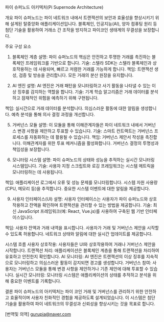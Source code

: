 
파이 슈퍼노드 아키텍처(Pi Supernode Architecture)

개요
파이 슈퍼노드는 파이 네트워크 내에서 트랜잭션의 보안과 효율성을 향상시키기 위해 설계된 탈중앙화 애플리케이션입니다. 
블록체인, 인공지능(AI), 양자 컴퓨팅 원리 등 첨단 기술을 활용하여 거래소 간 조작을 방지하고 파이코인 생태계의 무결성을 보장합니다.

주요 구성 요소

1. 블록체인 계층
설명: 파이 슈퍼노드의 핵심은 안전하고 투명한 거래를 촉진하는 블록체인 프레임워크를 기반으로 합니다.
기술: 스텔라 SDK는 스텔라 블록체인과 상호작용하는 데 사용되며, 빠르고 저렴한 거래를 가능하게 합니다.
책임:
트랜잭션 생성, 검증 및 방송을 관리합니다.
모든 거래의 분산 원장을 유지합니다.

3. AI 엔진 
설명: AI 엔진은 거래 패턴을 모니터링하고 사기 활동을 나타낼 수 있는 이상 징후를 감지하는 역할을 합니다.
기술: 기계 학습 알고리즘은 거래 데이터를 분석하고 잠재적인 위험을 예측하기 위해 구현됩니다.

책임:
실시간으로 거래 데이터를 분석합니다.
의심스러운 활동에 대한 알림을 생성합니다.
예측 분석을 통해 의사 결정 과정을 개선합니다.

5. 거버넌스 모듈
설명: 이 모듈을 통해 이해관계자들은 파이 네트워크 내에서 거버넌스 변경 사항을 제안하고 투표할 수 있습니다.
기술: 스마트 컨트랙트는 거버넌스 프로세스를 자동화하는 데 활용될 수 있습니다.
책임:
거버넌스 제안서 작성을 촉진합니다.
이해관계자를 위한 투표 메커니즘을 활성화합니다.
거버넌스 결정의 투명성과 책임성을 보장합니다.

7. 모니터링 시스템
설명: 파이 슈퍼노드의 상태와 성능을 추적하는 실시간 모니터링 시스템입니다.
기술: 사용자 지정 스크립트와 로깅 프레임워크는 시스템 메트릭을 모니터링하는 데 사용됩니다.

책임:
애플리케이션 로그에서 오류 및 성능 문제를 모니터링합니다.
시스템 자원 사용량(CPU, 메모리 등)을 추적합니다.
중요한 시스템 이벤트에 대한 알림을 제공합니다.

9. 사용자 인터페이스(UI)
설명: 사용자 인터페이스는 사용자가 파이 슈퍼노드와 상호 작용하고 잔액을 확인하며 트랜잭션을 관리할 수 있는 방법을 제공합니다.
기술: 최신 JavaScript 프레임워크(예: React, Vue.js)를 사용하여 구축된 웹 기반 인터페이스입니다.

책임:
사용자 잔액과 거래 내역을 표시합니다.
사용자가 거래 및 거버넌스 제안을 시작할 수 있도록 허용합니다.
네트워크 상태와 알림에 대한 실시간 업데이트를 제공합니다.

시스템 흐름
사용자 상호작용: 사용자들은 UI와 상호작용하여 거래나 거버넌스 제안을 시작합니다.
트랜잭션 처리: 애플리케이션은 블록체인 계층을 통해 트랜잭션을 처리하여 유효하고 안전한지 확인합니다.
AI 모니터링: AI 엔진은 트랜잭션의 이상 징후를 지속적으로 모니터링하고 의심스러운 활동이 감지되면 경고를 생성합니다.
거버넌스 참여: 사용자는 거버넌스 모듈을 통해 변경 사항을 제안하거나 기존 제안에 대해 투표할 수 있습니다.
실시간 모니터링: 모니터링 시스템은 애플리케이션의 상태를 추적하고 분석을 위해 중요한 이벤트를 기록합니다.

결론
파이 슈퍼노드의 아키텍처는 파이 코인 거래 및 거버넌스를 관리하기 위한 안전하고 효율적이며 사용자 친화적인 경험을 제공하도록 설계되었습니다.
이 시스템은 첨단 기술을 활용하여 파이 네트워크의 무결성과 신뢰성을 향상시키는 것을 목표로 합니다.

[번역및 의역]
gurupia@naver.com
